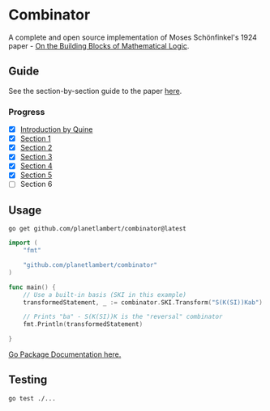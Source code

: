 # Combinator
A complete and open source implementation of Moses Schönfinkel's 1924 paper - [On the Building Blocks of Mathematical Logic](https://content.wolfram.com/uploads/sites/43/2020/12/Schonfinkel-OnTheBuildingBlocksOfMathematicalLogic.pdf).

## Guide

See the section-by-section guide to the paper [here](./GUIDE.md).

### Progress

- [X] [Introduction by Quine](./GUIDE.md#introduction-by-quine)
- [X] [Section 1](./GUIDE.md#section-1)
- [X] [Section 2](./GUIDE.md#section-2)
- [X] [Section 3](./GUIDE.md#section-3)
- [X] [Section 4](./GUIDE.md#section-4)
- [X] [Section 5](./GUIDE.md#section-5)
- [ ] Section 6

## Usage

```shell
go get github.com/planetlambert/combinator@latest
```

```go
import (
    "fmt"

    "github.com/planetlambert/combinator"
)

func main() {
    // Use a built-in basis (SKI in this example)
    transformedStatement, _ := combinator.SKI.Transform("S(K(SI))Kab")

    // Prints "ba" - S(K(SI))K is the "reversal" combinator
    fmt.Println(transformedStatement)

}
```

[Go Package Documentation here.](https://pkg.go.dev/github.com/planetlambert/combinator)

## Testing

```shell
go test ./...
```